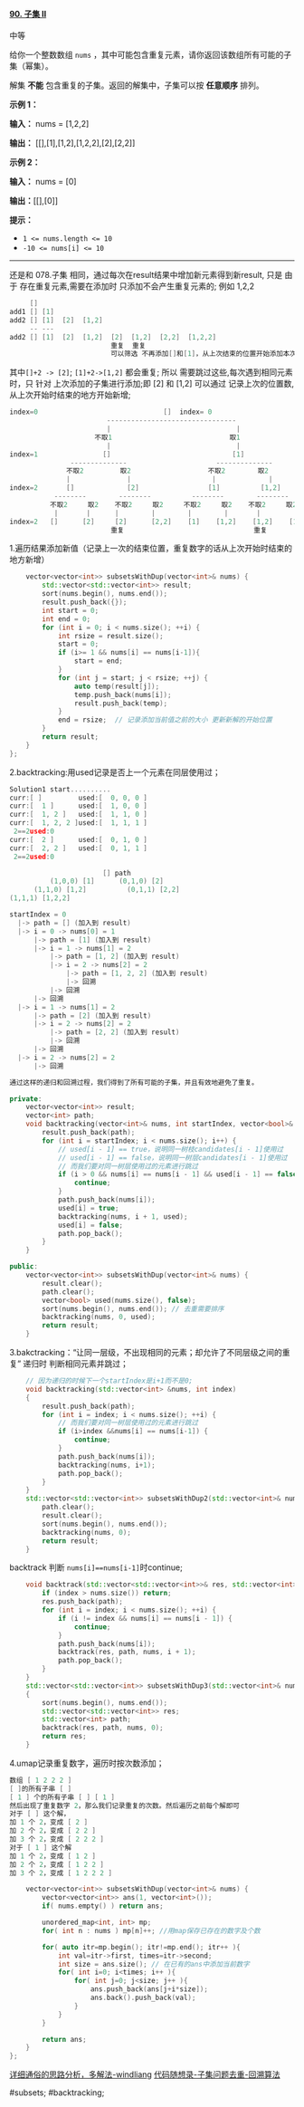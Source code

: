 #### [90. 子集 II](https://leetcode.cn/problems/subsets-ii/)

中等

给你一个整数数组 `nums` ，其中可能包含重复元素，请你返回该数组所有可能的子集（幂集）。

解集 **不能** 包含重复的子集。返回的解集中，子集可以按 **任意顺序** 排列。

**示例 1：**

**输入：** nums = [1,2,2]

**输出：** \[[],[1],[1,2],[1,2,2],[2],[2,2]\]

**示例 2：**

**输入：** nums = [0]

**输出：**\[[],[0]\]

**提示：**

- `1 <= nums.length <= 10`
- `-10 <= nums[i] <= 10`
---- ----
还是和 078.子集 相同，通过每次在result结果中增加新元素得到新result,
只是 由于 存在重复元素,需要在添加时 只添加不会产生重复元素的;
例如 1,2,2
```c
     []
add1 [] [1]
add2 [] [1]  [2]  [1,2]
     -- ---
add2 [] [1]  [2]  [1,2]  [2]  [1,2]  [2,2]  [1,2,2]
                         重复  重复
                         可以筛选 不再添加[]和[1]，从上次结束的位置开始添加本次的2
```
其中`[]+2 -> [2]`; `[1]+2->[1,2]` 都会重复;
所以 需要跳过这些,每次遇到相同元素时，只 针对 上次添加的子集进行添加;即 [2] 和 [1,2]
可以通过 记录上次的位置数,从上次开始时结束的地方开始新增;

```cpp
index=0                               []  index= 0
                        --------------------------------
                        |                               |
                     不取1                             取1
                        |                               |
index=1                []                              [1]
               --------------                      --------------
              不取2         取2                   不取2        取2
              |              |                    |             |
index=2       []             [2]                 [1]          [1,2]
           --------        --------          --------        --------
          不取2     取2    不取2     取2     不取2     取2    不取2     取2
           |       |      |        |        |        |       |        |
index=2   []      [2]     [2]      [2,2]    [1]    [1,2]    [1,2]    [1,2,2]
                         重复                                重复

```
1.遍历结果添加新值（记录上一次的结束位置，重复数字的话从上次开始时结束的地方新增）
```cpp
    vector<vector<int>> subsetsWithDup(vector<int>& nums) {
        std::vector<std::vector<int>> result;
        sort(nums.begin(), nums.end());
        result.push_back({});
        int start = 0;
        int end = 0;
        for (int i = 0; i < nums.size(); ++i) {
            int rsize = result.size();
            start = 0;
            if (i>= 1 && nums[i] == nums[i-1]){
                start = end;
            }
            for (int j = start; j < rsize; ++j) {
                auto temp(result[j]);
                temp.push_back(nums[i]);
                result.push_back(temp);
            }
            end = rsize;  // 记录添加当前值之前的大小 更新新解的开始位置
        }
        return result;
    }
};
```

2.backtracking:用used记录是否上一个元素在同层使用过；
```c
Solution1 start..........
curr:[ ]         used:[  0, 0, 0 ]
curr:[  1 ]      used:[  1, 0, 0 ]
curr:[  1, 2 ]   used:[  1, 1, 0 ]
curr:[  1, 2, 2 ]used:[  1, 1, 1 ]
 2==2used:0
curr:[  2 ]      used:[  0, 1, 0 ]
curr:[  2, 2 ]   used:[  0, 1, 1 ]
 2==2used:0

                       [] path
          (1,0,0) [1]      (0,1,0) [2]
      (1,1,0) [1,2]          (0,1,1) [2,2]
(1,1,1) [1,2,2]

startIndex = 0
  |-> path = [] (加入到 result)
  |-> i = 0 -> nums[0] = 1
      |-> path = [1] (加入到 result)
      |-> i = 1 -> nums[1] = 2
          |-> path = [1, 2] (加入到 result)
          |-> i = 2 -> nums[2] = 2
              |-> path = [1, 2, 2] (加入到 result)
              |-> 回溯
          |-> 回溯
      |-> 回溯
  |-> i = 1 -> nums[1] = 2
      |-> path = [2] (加入到 result)
      |-> i = 2 -> nums[2] = 2
          |-> path = [2, 2] (加入到 result)
          |-> 回溯
      |-> 回溯
  |-> i = 2 -> nums[2] = 2
      |-> 回溯

通过这样的递归和回溯过程，我们得到了所有可能的子集，并且有效地避免了重复。
```

```cpp
private:
    vector<vector<int>> result;
    vector<int> path;
    void backtracking(vector<int>& nums, int startIndex, vector<bool>& used) {
        result.push_back(path);
        for (int i = startIndex; i < nums.size(); i++) {
            // used[i - 1] == true，说明同一树枝candidates[i - 1]使用过
            // used[i - 1] == false，说明同一树层candidates[i - 1]使用过
            // 而我们要对同一树层使用过的元素进行跳过
            if (i > 0 && nums[i] == nums[i - 1] && used[i - 1] == false) {
                continue;
            }
            path.push_back(nums[i]);
            used[i] = true;
            backtracking(nums, i + 1, used);
            used[i] = false;
            path.pop_back();
        }
    }

public:
    vector<vector<int>> subsetsWithDup(vector<int>& nums) {
        result.clear();
        path.clear();
        vector<bool> used(nums.size(), false);
        sort(nums.begin(), nums.end()); // 去重需要排序
        backtracking(nums, 0, used);
        return result;
    }

```

3.bakctracking：“让同一层级，不出现相同的元素；却允许了不同层级之间的重复”
递归时 判断相同元素并跳过；
```cpp
    // 因为递归的时候下一个startIndex是i+1而不是0;
    void backtracking(std::vector<int> &nums, int index)
    {
        result.push_back(path);
        for (int i = index; i < nums.size(); ++i) {
            // 而我们要对同一树层使用过的元素进行跳过
            if (i>index &&nums[i] == nums[i-1]) {
                continue;
            }
            path.push_back(nums[i]);
            backtracking(nums, i+1);
            path.pop_back();
        }
    }
    std::vector<std::vector<int>> subsetsWithDup2(std::vector<int>& nums) {
        path.clear();
        result.clear();
        sort(nums.begin(), nums.end());
        backtracking(nums, 0);
        return result;
    }
```
backtrack 判断 `nums[i]==nums[i-1]`时continue;
```cpp
    void backtrack(std::vector<std::vector<int>>& res, std::vector<int>& path, std::vector<int>& nums, int index) {
        if (index > nums.size()) return;
        res.push_back(path);
        for (int i = index; i < nums.size(); ++i) {
            if (i != index && nums[i] == nums[i - 1]) {
                continue;
            }
            path.push_back(nums[i]);
            backtrack(res, path, nums, i + 1);
            path.pop_back();
        }
    }
    std::vector<std::vector<int>> subsetsWithDup3(std::vector<int>& nums)
    {
        sort(nums.begin(), nums.end());
        std::vector<std::vector<int>> res;
        std::vector<int> path;
        backtrack(res, path, nums, 0);
        return res;
    }
```

4.umap记录重复数字，遍历时按次数添加；
```c
数组 [ 1 2 2 2 ]
[ ]的所有子串 [ ]
[ 1 ] 个的所有子串 [ ] [ 1 ]
然后出现了重复数字 2，那么我们记录重复的次数。然后遍历之前每个解即可
对于 [ ] 这个解，
加 1 个 2，变成 [ 2 ]
加 2 个 2，变成 [ 2 2 ]
加 3 个 2，变成 [ 2 2 2 ]
对于 [ 1 ] 这个解
加 1 个 2，变成 [ 1 2 ]
加 2 个 2，变成 [ 1 2 2 ]
加 3 个 2，变成 [ 1 2 2 2 ]
```

```cpp
    vector<vector<int>> subsetsWithDup(vector<int>& nums) {
        vector<vector<int>> ans(1, vector<int>());
        if( nums.empty() ) return ans;

        unordered_map<int, int> mp;
        for( int n : nums ) mp[n]++; //用map保存已存在的数字及个数

        for( auto itr=mp.begin(); itr!=mp.end(); itr++ ){
            int val=itr->first, times=itr->second;
            int size = ans.size(); // 在已有的ans中添加当前数字
            for( int i=0; i<times; i++ ){
                for( int j=0; j<size; j++ ){
                    ans.push_back(ans[j+i*size]);
                    ans.back().push_back(val);
                }
            }
        }

        return ans;
    }
};
```

[详细通俗的思路分析，多解法-windliang](https://leetcode.cn/problems/subsets-ii/solutions/10090/xiang-xi-tong-su-de-si-lu-fen-xi-duo-jie-fa-by-19/)
[代码随想录-子集问题去重-回溯算法](https://leetcode.cn/problems/subsets-ii/solutions/690866/90-zi-ji-iiche-di-li-jie-zi-ji-wen-ti-ru-djmf/)

#subsets; #backtracking;
